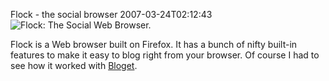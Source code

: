 Flock - the social browser
2007-03-24T02:12:43
![Flock: The Social Web Browser.](http://www.flock.com/themes/flock/images/logo3_small.jpg)

Flock is a Web browser built on Firefox. It has a bunch of nifty built-in features to make it easy to blog right from your browser. Of course I had to see how it worked with [Bloget](http://mike-ward.net/bloget).
